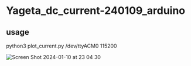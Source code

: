# Yageta_dc_current-240109_arduino

## usage
python3 plot_current.py /dev/ttyACM0 115200

![Screen Shot 2024-01-10 at 23 04 30](https://github.com/chibaf/Yageta_dc_current-240109_arduino/assets/1296728/a8a0c586-c83f-4290-81a6-257d9d8b4975)
